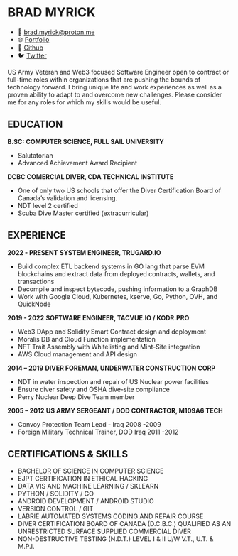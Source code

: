 # BRAD MYRICK
- 📧 brad.myrick@proton.me
- 🌐 [Portfolio](https://kodr.pro)
- 🐙 [Github](https://github.com/BradMyrick/)
- 🐦 [Twitter](https://x.com/kodr_eth)

US Army Veteran and Web3 focused Software Engineer open to contract or full-time roles within organizations that 
are pushing the bounds of technology forward. I bring unique life and work experiences as well as a proven ability 
to adapt to and overcome new challenges. Please consider me for any roles for which my skills would be useful.

## EDUCATION

**B.SC: COMPUTER SCIENCE, FULL SAIL UNIVERSITY**
- Salutatorian
- Advanced Achievement Award Recipient

**DCBC COMERCIAL DIVER, CDA TECHNICAL INSTITUTE**
- One of only two US schools that offer the Diver Certification Board of Canada’s validation and licensing.
- NDT level 2 certified
- Scuba Dive Master certified (extracurricular)

## EXPERIENCE

**2022 - PRESENT**
**SYSTEM ENGINEER, TRUGARD.IO**
- Build complex ETL backend systems in GO lang that parse EVM blockchains and extract data from deployed contracts, wallets, and transactions
- Decompile and inspect bytecode, pushing information to a GraphDB
- Work with Google Cloud, Kubernetes, kserve, Go, Python, OVH, and QuickNode

**2019 - 2022**
**SOFTWARE ENGINEER, TACVUE.IO / KODR.PRO**
- Web3 DApp and Solidity Smart Contract design and deployment
- Moralis DB and Cloud Function implementation
- NFT Trait Assembly with Whitelisting and Mint-Site integration
- AWS Cloud management and API design

**2014 – 2019**
**DIVER FOREMAN, UNDERWATER CONSTRUCTION CORP**
- NDT in water inspection and repair of US Nuclear power facilities
- Ensure diver safety and OSHA dive-site compliance
- Perry Nuclear Deep Dive Team member

**2005 – 2012**
**US ARMY SERGEANT / DOD CONTRACTOR, M109A6 TECH**
- Convoy Protection Team Lead - Iraq 2008 -2009
- Foreign Military Technical Trainer, DOD Iraq 2011 -2012

## CERTIFICATIONS & SKILLS
- BACHELOR OF SCIENCE IN COMPUTER SCIENCE
- EJPT CERTIFICATION IN ETHICAL HACKING
- DATA VIS AND MACHINE LEARNING / SKLEARN
- PYTHON / SOLIDITY / GO
- ANDROID DEVELOPMENT / ANDROID STUDIO
- VERSION CONTROL / GIT
- LABRIE AUTOMATED SYSTEMS CODING AND REPAIR COURSE
- DIVER CERTIFICATION BOARD OF CANADA (D.C.B.C.) QUALIFIED AS AN UNRESTRICTED SURFACE SUPPLIED COMMERCIAL DIVER
- NON-DESTRUCTIVE TESTING (N.D.T.) LEVEL I & II U/W V.T., U.T. & M.P.I.
